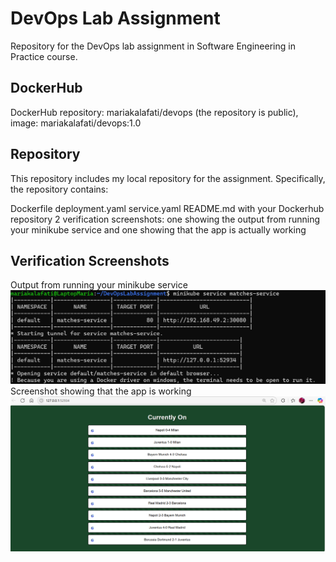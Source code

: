 # DevOps Lab Assignment

Repository for the DevOps lab assignment in Software Engineering in Practice course.

## DockerHub

DockerHub repository: mariakalafati/devops (the repository is public), image: mariakalafati/devops:1.0

## Repository

This repository includes my local repository for the assignment. Specifically, the repository contains:

Dockerfile
deployment.yaml
service.yaml
README.md with your Dockerhub repository
2 verification screenshots: one showing the output from running your minikube service and one showing that the app is actually working

## Verification Screenshots

Output from running your minikube service 
![Output](./Proof0.png)
Screenshot showing that the app is working
![App](./Proof1.png)
